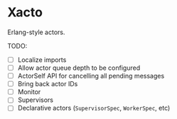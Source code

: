 # Xacto

Erlang-style actors.

TODO:
- [ ] Localize imports
- [ ] Allow actor queue depth to be configured
- [ ] ActorSelf API for cancelling all pending messages
- [ ] Bring back actor IDs
- [ ] Monitor
- [ ] Supervisors
- [ ] Declarative actors (`SupervisorSpec`, `WorkerSpec`, etc)
